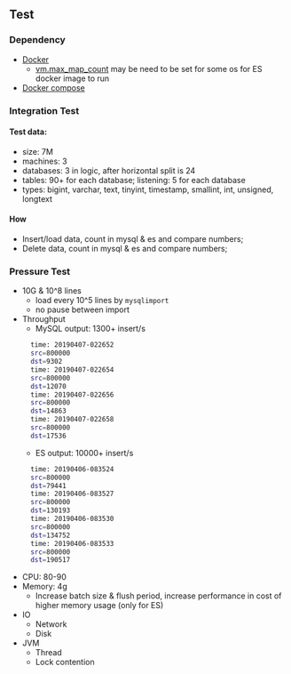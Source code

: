 
## Test
### Dependency
- [Docker](https://docs.docker.com/install/#server)
  - [vm.max_map_count](https://stackoverflow.com/questions/41192680/update-max-map-count-for-elasticsearch-docker-container-mac-host) may be need to
  be set for some os for ES docker image to run
- [Docker compose](https://docs.docker.com/compose/install/)

### Integration Test
#### Test data: 
  - size: 7M
  - machines: 3
  - databases: 3 in logic, after horizontal split is 24
  - tables: 90+ for each database; listening: 5 for each database
  - types: bigint, varchar, text, tinyint, timestamp, smallint, int, unsigned, longtext
#### How
- Insert/load data, count in mysql & es and compare numbers;
- Delete data, count in mysql & es and compare numbers;

### Pressure Test
- 10G & 10^8 lines
  - load every 10^5 lines by `mysqlimport`
  - no pause between import
- Throughput
  - MySQL output: 1300+ insert/s
  ```bash
    time: 20190407-022652
    src=800000
    dst=9302
    time: 20190407-022654
    src=800000
    dst=12070
    time: 20190407-022656
    src=800000
    dst=14863
    time: 20190407-022658
    src=800000
    dst=17536
  ```
  - ES output: 10000+ insert/s
  ```bash
    time: 20190406-083524
    src=800000
    dst=79441
    time: 20190406-083527
    src=800000
    dst=130193
    time: 20190406-083530
    src=800000
    dst=134752
    time: 20190406-083533
    src=800000
    dst=190517
  ```
- CPU: 80-90
- Memory: 4g
  - Increase batch size & flush period, increase performance in cost of higher memory usage (only for ES)
- IO
  - Network
  - Disk
- JVM
  - Thread
  - Lock contention 
